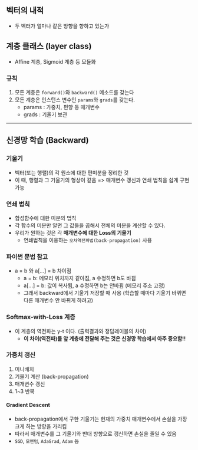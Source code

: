 ## 벡터의 내적
- 두 벡터가 얼마나 같은 방향을 향하고 있는가

## 계층 클래스 (layer class)
- Affine 계층, Sigmoid 계층 등 모듈화

### 규칙
1. 모든 계층은 `forward()`와 `backward()` 메소드를 갖는다
2. 모든 계층은 인스턴스 변수인 `params`와 `grads`를 갖는다.
	- params : 가중치, 편향 등 매개변수
	- grads : 기울기 보관

*** 

## 신경망 학습 (Backward)

### 기울기
- 벡터(또는 행렬)의 각 원소에 대한 편미분을 정리한 것
- 이 때, 행렬과 그 기울기의 형상이 같음 => 매개변수 갱신과 연쇄 법칙을 쉽게 구현 가능

### 연쇄 법칙
- 합성함수에 대한 미분의 법칙
- 각 함수의 미분만 알면 그 값들을 곱해서 전체의 미분을 계산할 수 있다.
- 우리가 원하는 것은 각 __매개변수에 대한 Loss의 기울기__
	- 연쇄법칙을 이용하는 `오차역전파법(back-propagation)` 사용

### 파이썬 문법 참고
- a = b 와 a[...] = b 차이점
	- a = b: 메모리 위치까지 같아짐, a 수정하면 b도 바뀜
	- a[...] = b: 값이 복사됨, a 수정하면 b는 안바뀜 (메모리 주소 고정)
	- 그래서 backward에서 기울기 저장할 때 사용 (학습할 때마다 기울기 바뀌면 다른 매개변수 안 바뀌게 하려고)

### Softmax-with-Loss 계층
- 이 계층의 역전파는 y-t 이다. (출력결과와 정답레이블의 차이)
	- __이 차이(역전파)를 앞 계층에 전달해 주는 것은 신경망 학습에서 아주 중요함!!__

### 가중치 갱신
1. 미니배치
2. 기울기 계산 (back-propagation)
3. 매개변수 갱신
4. 1\~3 반복

#### Gradient Descent
- back-propagation에서 구한 기울기는 현재의 가중치 매개변수에서 손실을 가장 크게 하는 방향을 가리킴
- 따라서 매개변수를 그 기울기와 반대 방향으로 갱신하면 손실을 줄일 수 있음
- `SGD`, `모멘텀`, `AdaGrad`, `Adam` 등


